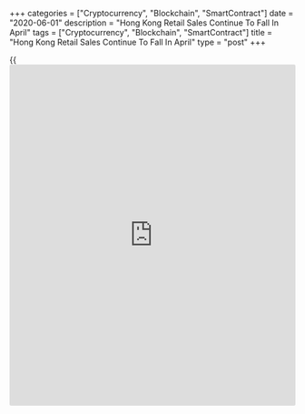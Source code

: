 +++
categories = ["Cryptocurrency", "Blockchain", "SmartContract"]
date = "2020-06-01"
description = "Hong Kong Retail Sales Continue To Fall In April"
tags = ["Cryptocurrency", "Blockchain", "SmartContract"]
title = "Hong Kong Retail Sales Continue To Fall In April"
type = "post"
+++

{{<iframe id="large-banner" src="https://www.bounty.group/#slide=3.0" width="100%" height="600" scrolling="no" style="border: 0px solid rgb(216, 221, 230); border-radius: 3px;">}}

Hong Kong's retail sales fell for the fifteenth straight month in April,
figures from the Census and Statistics Department showed on Monday.

The retail sales volume declined 37.5 percent year-on-year in April,
following a 44.0 percent decrease in March.

The value of retail sales decreased 36.1 percent annually in April,
following a 42.1 percent fall in the preceding month.

Sales value of jewelry, watches and clocks, and valuable gifts declined
76.6 percent annually in April. Sales of clothing, footwear and allied
products declined 62.6 percent and those of other consumer goods fell by
45.9 percent.

"The year-on-year decline in retail sales remained huge in April, though
narrower than that in March, reflecting the still-severe disruptions of
COVID 19 and the necessary anti-epidemic measures to consumption- and
tourism-related activities," a government spokesman said.

"While the epidemic has abated in Hong Kong, the [business][1]
environment for retail trade remains challenging, as COVID-19 has
brought inbound tourism to a standstill, and as austere labor market
conditions and various uncertainties continue to weigh on consumption
sentiment," spokesman added.

For comments and feedback [contact](https://www.playgroundfx.com/contact/): editorial@rtt[news](https://www.letsplayfx.com/blog/forex-news-website/).com

[Economic News][2]

 **What parts of the world are seeing the best (and worst) economic
performances lately? Click[here][3] to check out our [Econ Scorecard][3]
and find out! See up-to-the-moment [ranking](https://www.playgroundfx.com/blog/crypto-exchange-ranking/)s for the best and worst
performers in [GDP][4], [unemployment rate][5], [inflation][6] and much
more.**

   1. www.rtt[news](https://www.letsplayfx.com/blog/forex-news-website/).com/Content/Business.aspx
   2. www.rtt[news](https://www.letsplayfx.com/blog/forex-news-website/).com/Content/EconomicNews.aspx
   3. www.rtt[news](https://www.letsplayfx.com/blog/forex-news-website/).com/economic-scorecard/world-rank/retail-sales/highest-performance.aspx
   4. www.rtt[news](https://www.letsplayfx.com/blog/forex-news-website/).com/economic-scorecard/world-rank/GDP/highest-performance.aspx
   5. www.rtt[news](https://www.letsplayfx.com/blog/forex-news-website/).com/economic-scorecard/world-rank/unemployment-rate/lowest-performance.aspx
   6. www.rtt[news](https://www.letsplayfx.com/blog/forex-news-website/).com/economic-scorecard/world-rank/CPI/highest-performance.aspx